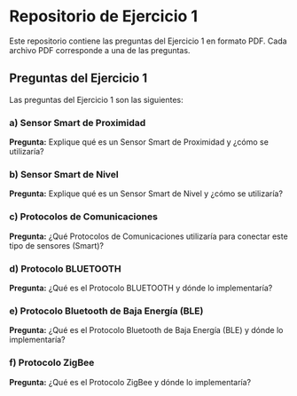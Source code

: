 # Repositorio de Ejercicio 1

Este repositorio contiene las preguntas del Ejercicio 1 en formato PDF. Cada archivo PDF corresponde a una de las preguntas.

## Preguntas del Ejercicio 1

Las preguntas del Ejercicio 1 son las siguientes:

### a) Sensor Smart de Proximidad

**Pregunta:** Explique qué es un Sensor Smart de Proximidad y ¿cómo se utilizaría?

### b) Sensor Smart de Nivel

**Pregunta:** Explique qué es un Sensor Smart de Nivel y ¿cómo se utilizaría?

### c) Protocolos de Comunicaciones

**Pregunta:** ¿Qué Protocolos de Comunicaciones utilizaría para conectar este tipo de sensores (Smart)?

### d) Protocolo BLUETOOTH

**Pregunta:** ¿Qué es el Protocolo BLUETOOTH y dónde lo implementaría?

### e) Protocolo Bluetooth de Baja Energía (BLE)

**Pregunta:** ¿Qué es el Protocolo Bluetooth de Baja Energía (BLE) y dónde lo implementaría?

### f) Protocolo ZigBee

**Pregunta:** ¿Qué es el Protocolo ZigBee y dónde lo implementaría?



